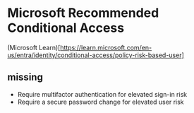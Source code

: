 # Microsoft Recommended Conditional Access
(Microsoft Learn)[https://learn.microsoft.com/en-us/entra/identity/conditional-access/policy-risk-based-user]

## missing
- Require multifactor authentication for elevated sign-in risk
- Require a secure password change for elevated user risk
